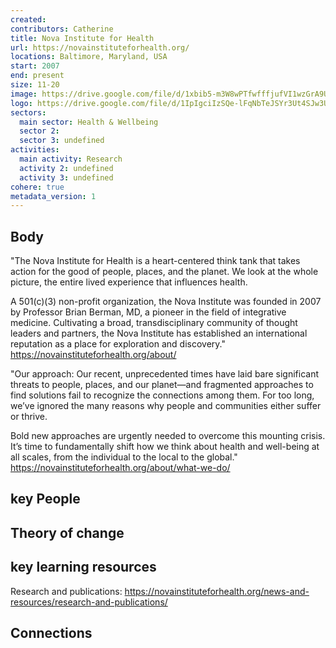 ```yaml
---
created:
contributors: Catherine
title: Nova Institute for Health
url: https://novainstituteforhealth.org/ 
locations: Baltimore, Maryland, USA
start: 2007
end: present
size: 11-20
image: https://drive.google.com/file/d/1xbib5-m3W8wPTfwfffjufVI1wzGrA9US/view?usp=drive_link
logo: https://drive.google.com/file/d/1IpIgciIzSQe-lFqNbTeJSYr3Ut4SJw3U/view?usp=drive_link 
sectors:
  main sector: Health & Wellbeing
  sector 2: 
  sector 3: undefined
activities: 
  main activity: Research
  activity 2: undefined
  activity 3: undefined
cohere: true
metadata_version: 1
---
```



## Body

"The Nova Institute for Health is a heart-centered think tank that takes action for the good of people, places, and the planet. We look at the whole picture, the entire lived experience that influences health.   

A 501(c)(3) non-profit organization, the Nova Institute was founded in 2007 by Professor Brian Berman, MD, a pioneer in the field of integrative medicine. Cultivating a broad, transdisciplinary community of thought leaders and partners, the Nova Institute has established an international reputation as a place for exploration and discovery."
https://novainstituteforhealth.org/about/ 

"Our approach: Our recent, unprecedented times have laid bare significant threats to people, places, and our planet—and fragmented approaches to find solutions fail to recognize the connections among them. For too long, we’ve ignored the many reasons why people and communities either suffer or thrive.  

Bold new approaches are urgently needed to overcome this mounting crisis. It’s time to fundamentally shift how we think about health and well-being at all scales, from the individual to the local to the global."
https://novainstituteforhealth.org/about/what-we-do/ 

## key People



## Theory of change



## key learning resources

Research and publications: https://novainstituteforhealth.org/news-and-resources/research-and-publications/ 

## Connections




